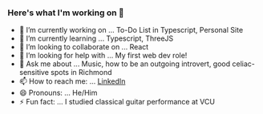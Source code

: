 ### Here's what I'm working on 👋

- 🔭 I’m currently working on ... To-Do List in Typescript, Personal Site 
- 🌱 I’m currently learning ... Typescript, ThreeJS
- 👯 I’m looking to collaborate on ... React
- 🤔 I’m looking for help with ... My first web dev role!
- 💬 Ask me about ... Music, how to be an outgoing introvert, good celiac-sensitive spots in Richmond
- 📫 How to reach me: ... [LinkedIn](https://www.linkedin.com/in/patrickmahloy/)
- 😄 Pronouns: ... He/Him
- ⚡ Fun fact: ... I studied classical guitar performance at VCU

